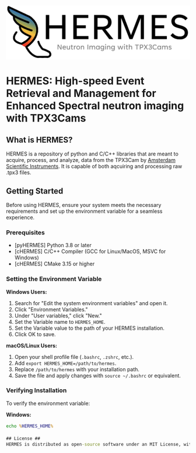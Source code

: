 ![HERMES](images/HERMES.jpg)
# HERMES: High-speed Event Retrieval and Management for Enhanced Spectral neutron imaging with TPX3Cams #

## What is HERMES? ##
HERMES is a repository of python and C/C++ libraries that are meant to acquire, process, and analyze, data from the TPX3Cam by [Amsterdam Scientific Instruments](https://www.amscins.com/buy-here/tpx3cam/ "ASI TPX3Cam"). It is capable of both aqcuiring and processing raw .tpx3 files.  

## Getting Started ## 
Before using HERMES, ensure your system meets the necessary requirements and set up the environment variable for a seamless experience.

### Prerequisites ###

- [pyHERMES] Python 3.8 or later
- [cHERMES] C/C++ Compiler (GCC for Linux/MacOS, MSVC for Windows)
- [cHERMES] CMake 3.15 or higher

### Setting the Environment Variable ###

**Windows Users:**

1. Search for "Edit the system environment variables" and open it.
2. Click "Environment Variables."
3. Under "User variables," click "New."
4. Set the Variable name to `HERMES_HOME`.
5. Set the Variable value to the path of your HERMES installation.
6. Click OK to save.

**macOS/Linux Users:**

1. Open your shell profile file (`.bashrc`, `.zshrc`, etc.).
2. Add `export HERMES_HOME=/path/to/hermes`.
3. Replace `/path/to/hermes` with your installation path.
4. Save the file and apply changes with `source ~/.bashrc` or equivalent.

### Verifying Installation ###

To verify the environment variable:

**Windows:**

```cmd
echo %HERMES_HOME%

## License ## 
HERMES is distributed as open-source software under an MIT License, with LANL open source approval (reference O4660). Please see LICENSE for more details. 
